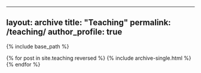 <!-- ---
layout: archive
title: "Course and Projects"
permalink: /study/
author_profile: true
---
这里有很多的课程项目：

{% include base_path %}

{% for post in site.study reversed %}
  {% include archive-single.html %}
{% endfor %} -->
---
layout: archive
title: "Teaching"
permalink: /teaching/
author_profile: true
---

{% include base_path %}

{% for post in site.teaching reversed %}
  {% include archive-single.html %}
{% endfor %}
